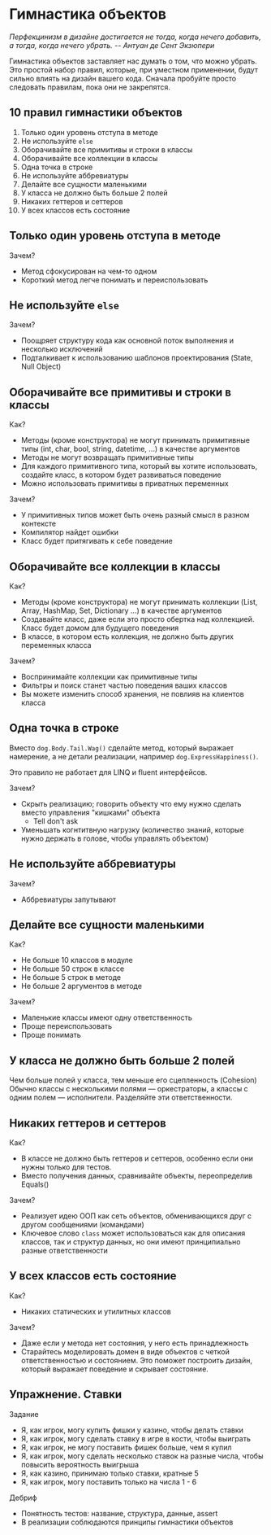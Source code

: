 # Гимнастика объектов

*Перфекцинизм в дизайне достигается не тогда, когда нечего добавить, а тогда, когда нечего убрать.
-- Антуан де Сент Экзюпери*

Гимнастика объектов заставляет нас думать о том, что можно убрать.
Это простой набор правил, которые, при уместном применении, будут сильно влиять на дизайн вашего кода. Сначала пробуйте просто следовать правилам, пока они не закрепятся.

## 10 правил гимнастики объектов
1. Только один уровень отступа в методе
2. Не используйте `else`
3. Оборачивайте все примитивы и строки в классы
4. Оборачивайте все коллекции в классы
5. Одна точка в строке
6. Не используйте аббревиатуры
7. Делайте все сущности маленькими
8. У класса не должно быть больше 2 полей
9. Никаких геттеров и сеттеров
10. У всех классов есть состояние

## Только один уровень отступа в методе
Зачем?
- Метод сфокусирован на чем-то одном
- Короткий метод легче понимать и переиспользовать

## Не используйте `else`
Зачем? 
- Поощряет структуру кода как основной поток выполнения и несколько исключений
- Подталкивает к использованию шаблонов проектирования (State, Null Object)

## Оборачивайте все примитивы и строки в классы
Как?
- Методы (кроме конструктора) не могут принимать примитивные типы (int, char, bool, string, datetime, ...) в качестве аргументов
- Методы не могут возвращать примитивные типы
- Для каждого примитивного типа, который вы хотите использовать, создайте класс, в котором будет развиваться поведение
- Можно использовать примитивы в приватных переменных

Зачем?
- У примитивных типов может быть очень разный смысл в разном контексте
- Компилятор найдет ошибки
- Класс будет притягивать к себе поведение

## Оборачивайте все коллекции в классы
Как?
- Методы (кроме конструктора) не могут принимать коллекции (List, Array, HashMap, Set, Dictionary ...) в качестве аргументов
- Создавайте класс, даже если это просто обертка над коллекцией. Класс будет домом для будущего поведения
- В классе, в котором есть коллекция, не должно быть других переменных класса

Зачем?
- Воспринимайте коллекции как примитивные типы
- Фильтры и поиск станет частью поведения ваших классов
- Вы можете изменить способ хранения, не повлияв на клиентов класса

## Одна точка в строке
Вместо `dog.Body.Tail.Wag()` сделайте метод, который выражает намерение, а не детали реализации, например `dog.ExpressHappiness()`.

Это правило не работает для LINQ и fluent интерфейсов.

Зачем?
- Скрыть реализацию; говорить объекту что ему нужно сделать вместо управления "кишками" объекта
  - Tell don't ask
- Уменьшать когнтитвную нагрузку (количество знаний, которые нужно держать в голове, чтобы управлять объектом)

## Не используйте аббревиатуры
Зачем?
- Аббревиатуры запутывают

## Делайте все сущности маленькими
Как?
- Не больше 10 классов в модуле
- Не больше 50 строк в классе
- Не больше 5 строк в методе
- Не больше 2 аргументов в методе

Зачем?
- Маленькие классы имеют одну ответственность
- Проще переиспользовать
- Проще понимать

## У класса не должно быть больше 2 полей
Чем больше полей у класса, тем меньше его сцепленность (Cohesion)
Обычно классы с несколькими полями — оркестраторы, а классы с одним полем — исполнители. Разделяйте эти ответственности.

## Никаких геттеров и сеттеров
Как?
- В классе не должно быть геттеров и сеттеров, особенно если они нужны только для тестов.
- Вместо получения данных, сравнивайте объекты, переопределив Equals()

Зачем?
- Реализует идею ООП как сеть объектов, обменивающихся друг с другом сообщениями (командами)
- Ключевое слово `class` может использоваться как для описания классов, так и структур данных, но они имеют принципиально разные ответственности

## У всех классов есть состояние
Как?
- Никаких статических и утилитных классов

Зачем?
- Даже если у метода нет состояния, у него есть принадлежность
- Старайтесь моделировать домен в виде объектов с четкой ответственностью и состоянием. Это поможет построить дизайн, который выражает поведение и скрывает состояние.

## Упражнение. Ставки
Задание
- Я, как игрок, могу купить фишки у казино, чтобы делать ставки
- Я, как игрок, могу сделать ставку в игре в кости, чтобы выиграть
- Я, как игрок, не могу поставить фишек больше, чем я купил
- Я, как игрок, могу сделать несколько ставок на разные числа, чтобы повысить вероятность выигрыша
- Я, как казино, принимаю только ставки, кратные 5
- Я, как игрок, могу поставить только на числа 1 - 6

Дебриф
- Понятность тестов: название, структура, данные, assert
- В реализации соблюдаются принципы гимнастики объектов
